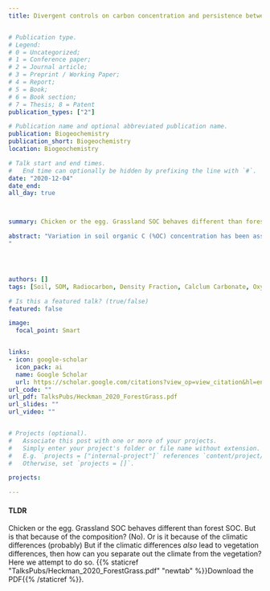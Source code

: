 ```yaml
---
title: Divergent controls on carbon concentration and persistence between forests and grasslands of the conterminous US


# Publication type.
# Legend: 
# 0 = Uncategorized; 
# 1 = Conference paper; 
# 2 = Journal article;
# 3 = Preprint / Working Paper; 
# 4 = Report; 
# 5 = Book; 
# 6 = Book section;
# 7 = Thesis; 8 = Patent
publication_types: ["2"]

# Publication name and optional abbreviated publication name.
publication: Biogeochemistry
publication_short: Biogeochemistry
location: Biogeochemistry

# Talk start and end times.
#   End time can optionally be hidden by prefixing the line with `#`.
date: "2020-12-04"
date_end: 
all_day: true



summary: Chicken or the egg. Grassland SOC behaves different than forest SOC. But is that because of the composition? (No). Or is it because of the climatic differences (probably) But if the climatic differences *also* lead to vegetation differences, then how can you separate out the climate from the vegetation? Here we attempt to do so.

abstract: "Variation in soil organic C (%OC) concentration has been associated with the concentration of reactive Fe- and Al-oxyhydroxide phases and exchangeable Ca, with the relative importance of these two stabilizing components shifting as soil pH moves from acid to alkaline. However, it is currently unknown if this pattern is similar or different with regard to measures of soil C persistence. We sampled soils from 3 horizons (uppermost A, uppermost B, C or lowest B horizons) across a pH gradient of 11 grass dominated and 13 deciduous/mixed forest-dominated NEON sites to examine similarities and differences in the drivers of C concentration and persistence. Variation in C concentrations in all soils could be linked to abundances of Fe, Al and Ca, but were not significantly linked to variation in soil C persistence. Though pH was related to variation in D14OC, higher persistence was associated with more alkaline pH values. In forested soils, depth explained 75% of the variation in D14OC (p \ 0.0001), with no significant additional correlations with extractable metal phases. In grasslands, soil organic C persistence was not associated with exchangeable Ca concentrations, but instead was explained by depth and inorganic C concentrations (R2 = 0.76, p \ 0.0001), implying stabilization of organic C through association with carbonate precipitation. In grasslands, measures of substrate quality suggested greater persistence is also associated with a more advanced degree of decomposition. Results suggest that explanatory variables associated with C concentrations differ from those associated with persistence, and that reactive Fe- and Al-oxyhydroxide phases may not be present in high enough concentrations in most soils to offer any significant protective capacity. These results have significant implications for our understanding of how to model the soil C cycle and may suggest previously unrecognized stabilization mechanisms associated with carbonates and forms of extractable Si.
"




authors: []
tags: [Soil, SOM, Radiocarbon, Density Fraction, Calclum Carbonate, Oxyhydroxides]

# Is this a featured talk? (true/false)
featured: false

image: 
  focal_point: Smart


links:
- icon: google-scholar 
  icon_pack: ai
  name: Google Scholar
  url: https://scholar.google.com/citations?view_op=view_citation&hl=en&user=miYEsFoAAAAJ&citation_for_view=miYEsFoAAAAJ:KlAtU1dfN6UC
url_code: ""
url_pdf: TalksPubs/Heckman_2020_ForestGrass.pdf
url_slides: ""
url_video: ""


# Projects (optional).
#   Associate this post with one or more of your projects.
#   Simply enter your project's folder or file name without extension.
#   E.g. `projects = ["internal-project"]` references `content/project/deep-learning/index.md`.
#   Otherwise, set `projects = []`.

projects:

---
```


#### TLDR
Chicken or the egg. Grassland SOC behaves different than forest SOC. But is that because of the composition? (No). Or is it because of the climatic differences (probably) But if the climatic differences *also* lead to vegetation differences, then how can you separate out the climate from the vegetation? Here we attempt to do so. {{% staticref "TalksPubs/Heckman_2020_ForestGrass.pdf" "newtab" %}}Download the PDF{{% /staticref %}}. 

